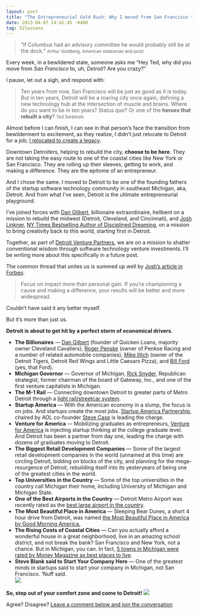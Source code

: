 ```yaml
--- 
layout: post
title: "The Entrepreneurial Gold Rush: Why I moved from San Francisco to Detroit"
date: 2013-04-07 14:41:45 -0400
tag: 52lessons
---
```


> &ldquo;If Columbus had an advisory committee he would probably still be at the dock.&rdquo;
> <small>Arthur Goldberg, American statesman and jurist</small>

Every week, in a bewildered state, someone asks me &ldquo;Hey Ted, why did you move from *San Francisco* to, uh, *Detroit*? Are you crazy?&rdquo;

I pause, let out a sigh, and respond with:

> Ten years from now, San Francisco will be just as good as it is today. But in ten years, Detroit will be a roaring city once again, defining a new technology hub at the intersection of muscle and brains. Where do you want to be in ten years? Status quo? Or one of the **heroes that rebuilt a city**?
> <small>Ted Serbinski</small>

Almost before I can finish, I can see in that person&rsquo;s face the transition from bewilderment to excitement, as they realize, I didn&rsquo;t just relocate to Detroit for a job; [I relocated to create a legacy][1].

Downtown Detroiters, helping to rebuild the city, **choose to be here**. They are not taking the easy route to one of the coastal cities like New York or San Francisco. They are rolling up their sleeves, getting to work, and making a difference. They are the epitome of an entrepreneur.

And I chose the same. I moved to Detroit to be one of the founding fathers of the startup software technology community in southeast Michigan, aka, Detroit. And from what I&rsquo;ve seen, Detroit is the ultimate entrepreneurial playground.

I&rsquo;ve joined forces with [Dan Gilbert][2], billionaire extraordinaire, hellbent on a mission to rebuild the midwest (Detroit, Cleveland, and Cincinnati), and [Josh Linkner][3], [NY Times Bestselling Author of Disciplined Dreaming][4], on a mission to bring creativity back to this world, starting first in Detroit.

Together, as part of [Detroit Venture Partners][5], we are on a mission to shatter conventional wisdom through software technology venture investments. I&rsquo;ll be writing more about this specifically in a future post.

The common thread that unites us is summed up well by [Josh&rsquo;s article in Forbes][6]: 

> Focus on impact more than personal gain. If you&rsquo;re championing a cause and making a difference, your results will be better and more widespread. 

Couldn&rsquo;t have said it any better myself.

But it&rsquo;s more than just us.

**Detroit is about to get hit by a perfect storm of economical drivers**. 

- **The Billionaires** &mdash; [Dan Gilbert][7] (founder of Quicken Loans, majority owner Cleveland Cavaliers), [Roger Penske][8] (owner of Penkse Racing and a number of related automobile companies), [Mike Ilitch][9] (owner of the Detroit Tigers, Detroit Red Wings and Little Caesars Pizza), and [Bill Ford][10] (yes, that Ford).
- **Michigan Governor** &mdash; Governor of Michigan, [Rick Snyder][11], Republican strategist, former chairman of the board of Gateway, Inc., and one of the first venture capitalists in Michigan.
- **The M-1 Rail** &mdash; Connecting downtown Detroit to greater parts of Metro Detroit through a [light rail/streetcar system][12].
- **Startup America** &mdash; With the American economy in a slump, the focus is on jobs. And startups create the most jobs. [Startup America Partnership][13], chaired by AOL co-founder [Steve Case][14] is leading the charge.
- **Venture for America** &mdash; Mobilizing graduates as entrepreneurs, [Venture for America][15] is injecting startup thinking at the college graduate level. And Detroit has been a partner from day one, leading the charge with dozens of graduates moving to Detroit.
- **The Biggest Retail Development Companies** &mdash; Some of the largest retail development companies in the world (unnamed at this time) are circling Detroit, bidding on blocks of the city, and planning for the mega-resurgence of Detroit, rebuilding itself into its yesteryears of being one of the greatest cities in the world.
- **Top Universities in the Country** &mdash; Some of the top universities in the country call Michigan their home, including University of Michigan and Michigan State.
- **One of the Best Airports in the Country** &mdash; Detroit Metro Airport was recently rated as the [best large airport in the country][16].
- **The Most Beautiful Place in America** &mdash; Sleeping Bear Dunes, a short 4 hour drive from Detroit, was named [the Most Beautiful Place in America by Good Morning America.][17]
- **The Rising Costs of Coastal Cities** &mdash; Can you actually afford a wonderful house in a great neighborhood, live in an amazing school district, and not break the bank? San Francisco and New York, not a chance. But in Michigan, you can. In fact, [5 towns in Michigan were rated by Money Magazine as best places to live][18].
- **Steve Blank said to Start Your Company Here** &mdash; One of the greatest minds in startups said to start your company in Michigan, not San Francisco. &lsquo;Nuff said.   
	![](http://d3bzjcbbiattc5.cloudfront.net/img/posts/steve-blank-quote.png)

**So, step out of your comfort zone and come to Detroit!**
![](http://d3bzjcbbiattc5.cloudfront.net/img/posts/magic-happens-your-comfort-zone.jpg)

Agree? Disagree? [Leave a comment below and join the conversation][19]

[1]:	http://ted.vc/12xXKjt
[2]:	http://en.wikipedia.org/wiki/Dan_Gilbert_(businessman)
[3]:	http://joshlinkner.com
[4]:	http://www.amazon.com/gp/product/0470922222?ie=UTF8&amp;camp=213733&amp;creative=393185&amp;creativeASIN=0470922222&amp;linkCode=shr&amp;tag=tedserbinski-20
[5]:	http://detroitventurepartners.com/
[6]:	http://www.forbes.com/sites/joshlinkner/2013/01/28/6-lessons-from-americas-comeback-kid-detroit-mi/
[7]:	http://en.wikipedia.org/wiki/Dan_Gilbert_(businessman)
[8]:	http://en.wikipedia.org/wiki/Roger_Penske
[9]:	http://en.wikipedia.org/wiki/Mike_Ilitch
[10]:	http://en.wikipedia.org/wiki/William_Clay_Ford,_Jr.
[11]:	http://en.wikipedia.org/wiki/Rick_Snyder
[12]:	http://www.m-1rail.com/
[13]:	http://www.s.co/
[14]:	http://en.wikipedia.org/wiki/Steve_Case
[15]:	http://ventureforamerica.org/
[16]:	http://articles.latimes.com/2011/jul/02/local/la-me-best-airports-20110630
[17]:	http://abcnews.go.com/Travel/best_places_USA/sleeping-bear-dunes-michigan-voted-good-morning-americas/story?id=14319616
[18]:	http://blog.michiganadvantage.org/great-companies/five-michigan-towns-named-money-magazines-best-places-to-live/
[19]:	%23disqus_thread

[1]:	http://d3bzjcbbiattc5.cloudfront.net/img/posts/steve-blank-quote.png
[2]:	http://d3bzjcbbiattc5.cloudfront.net/img/posts/magic-happens-your-comfort-zone.jpg
